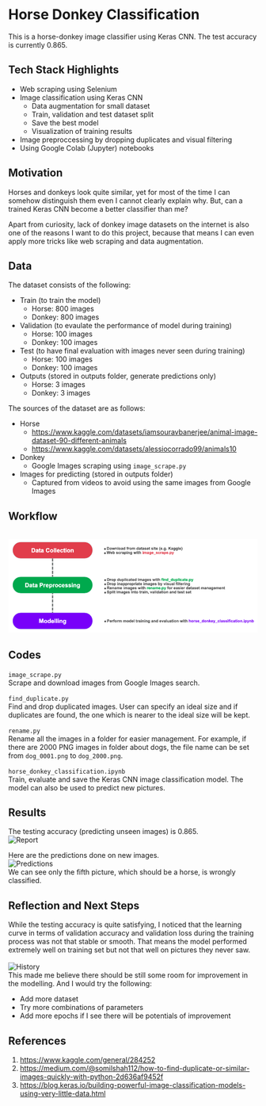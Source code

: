# Horse Donkey Classification

This is a horse-donkey image classifier using Keras CNN. The test accuracy is currently 0.865.


## Tech Stack Highlights
* Web scraping using Selenium
* Image classification using Keras CNN
  * Data augmentation for small dataset
  * Train, validation and test dataset split
  * Save the best model
  * Visualization of training results
* Image preproccessing by dropping duplicates and visual filtering
* Using Google Colab (Jupyter) notebooks

## Motivation
Horses and donkeys look quite similar, yet for most of the time I can somehow distinguish them even I cannot clearly explain why. But, can a trained Keras CNN become a better classifier than me?

Apart from curiosity, lack of donkey image datasets on the internet is also one of the reasons I want to do this project, because that means I can even apply more tricks like web scraping and data augmentation.

## Data
The dataset consists of the following:
* Train (to train the model)
  * Horse: 800 images
  * Donkey: 800 images
* Validation (to evaulate the performance of model during training)
  * Horse: 100 images
  * Donkey: 100 images
* Test (to have final evaluation with images never seen during training)
  * Horse: 100 images
  * Donkey: 100 images
* Outputs (stored in outputs folder, generate predictions only)
  * Horse: 3 images
  * Donkey: 3 images

The sources of the dataset are as follows:
* Horse
  * https://www.kaggle.com/datasets/iamsouravbanerjee/animal-image-dataset-90-different-animals
  * https://www.kaggle.com/datasets/alessiocorrado99/animals10
* Donkey
  * Google Images scraping using ```image_scrape.py```
* Images for predicting (stored in outputs folder)
  * Captured from videos to avoid using the same images from Google Images

## Workflow
<br>![Workflow](my_images/flow.png)<br>

## Codes
```image_scrape.py```<br>
Scrape and download images from Google Images search.

```find_duplicate.py```<br>
Find and drop duplicated images. User can specify an ideal size and if duplicates are found, the one which is nearer to the ideal size will be kept.

```rename.py```<br>
Rename all the images in a folder for easier management. For example, if there are 2000 PNG images in folder about dogs, the file name can be set from ```dog_0001.png``` to ```dog_2000.png```.

```horse_donkey_classification.ipynb```<br>
Train, evaluate and save the Keras CNN image classification model. The model can also be used to predict new pictures.

## Results
The testing accuracy (predicting unseen images) is 0.865.
<br>![Report](my_images/report.png)<br>

Here are the predictions done on new images.
<br>![Predictions](my_images/predictions.png)<br>
We can see only the fifth picture, which should be a horse, is wrongly classified.

## Reflection and Next Steps
While the testing accuracy is quite satisfying, I noticed that the learning curve in terms of validation accuracy and validation loss during the training process was not that stable or smooth. That means the model performed extremely well on training set but not that well on pictures they never saw.  
<br>![History](my_images/history.png)<br>
This made me believe there should be still some room for improvement in the modelling. And I would try the following:
* Add more dataset
* Try more combinations of parameters
* Add more epochs if I see there will be potentials of improvement

## References
1. https://www.kaggle.com/general/284252
2. https://medium.com/@somilshah112/how-to-find-duplicate-or-similar-images-quickly-with-python-2d636af9452f
3. https://blog.keras.io/building-powerful-image-classification-models-using-very-little-data.html